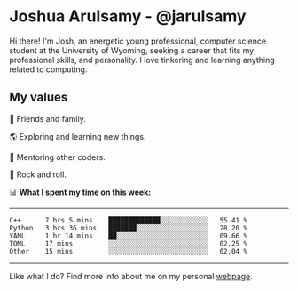 # Joshua Arulsamy - @jarulsamy

Hi there! I'm Josh, an energetic young professional, computer science student at the University of Wyoming, seeking a career that fits my professional skills, and personality. I love tinkering and learning anything related to computing.

## My values

:yellow_heart: Friends and family.

:earth_americas: Exploring and learning new things.

:book: Mentoring other coders.

:guitar: Rock and roll.

:bar_chart: **What I spent my time on this week:**

------
<!--START_SECTION:waka-->
```text
C++      7 hrs 5 mins    █████████████░░░░░░░░░░░░   55.41 % 
Python   3 hrs 36 mins   ███████░░░░░░░░░░░░░░░░░░   28.20 % 
YAML     1 hr 14 mins    ██░░░░░░░░░░░░░░░░░░░░░░░   09.66 % 
TOML     17 mins         ░░░░░░░░░░░░░░░░░░░░░░░░░   02.25 % 
Other    15 mins         ░░░░░░░░░░░░░░░░░░░░░░░░░   02.04 %
```
<!--END_SECTION:waka-->
------

Like what I do? Find more info about me on my personal [webpage](https://arulsamy.me).
